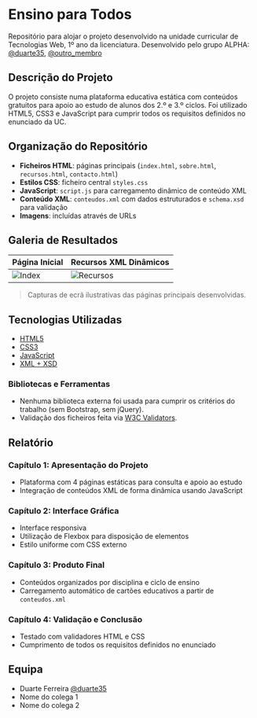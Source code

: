 # Ensino para Todos

Repositório para alojar o projeto desenvolvido na unidade curricular de Tecnologias Web, 1º ano da licenciatura. Desenvolvido pelo grupo ALPHA: [@duarte35](https://github.com/duarte35), [@outro_membro](https://github.com/outro_membro)

## Descrição do Projeto

O projeto consiste numa plataforma educativa estática com conteúdos gratuitos para apoio ao estudo de alunos dos 2.º e 3.º ciclos. Foi utilizado HTML5, CSS3 e JavaScript para cumprir todos os requisitos definidos no enunciado da UC.

## Organização do Repositório

* **Ficheiros HTML**: páginas principais (`index.html`, `sobre.html`, `recursos.html`, `contacto.html`)
* **Estilos CSS**: ficheiro central `styles.css`
* **JavaScript**: `script.js` para carregamento dinâmico de conteúdo XML
* **Conteúdo XML**: `conteudos.xml` com dados estruturados e `schema.xsd` para validação
* **Imagens**: incluídas através de URLs

## Galeria de Resultados

| Página Inicial                          | Recursos XML Dinâmicos               |
|----------------------------------------|--------------------------------------|
| ![Index](screenshots/index.png)        | ![Recursos](screenshots/recursos.png) |

> Capturas de ecrã ilustrativas das páginas principais desenvolvidas.

## Tecnologias Utilizadas

* [HTML5](https://developer.mozilla.org/pt-PT/docs/Web/HTML)
* [CSS3](https://developer.mozilla.org/pt-PT/docs/Web/CSS)
* [JavaScript](https://developer.mozilla.org/pt-PT/docs/Web/JavaScript)
* [XML + XSD](https://www.w3schools.com/xml/schema_intro.asp)

### Bibliotecas e Ferramentas

* Nenhuma biblioteca externa foi usada para cumprir os critérios do trabalho (sem Bootstrap, sem jQuery).
* Validação dos ficheiros feita via [W3C Validators](https://validator.w3.org/).

## Relatório

### Capítulo 1: Apresentação do Projeto
- Plataforma com 4 páginas estáticas para consulta e apoio ao estudo
- Integração de conteúdos XML de forma dinâmica usando JavaScript

### Capítulo 2: Interface Gráfica
- Interface responsiva
- Utilização de Flexbox para disposição de elementos
- Estilo uniforme com CSS externo

### Capítulo 3: Produto Final
- Conteúdos organizados por disciplina e ciclo de ensino
- Carregamento automático de cartões educativos a partir de `conteudos.xml`

### Capítulo 4: Validação e Conclusão
- Testado com validadores HTML e CSS
- Cumprimento de todos os requisitos definidos no enunciado

## Equipa

* Duarte Ferreira [@duarte35](https://github.com/duarte35)
* Nome do colega 1
* Nome do colega 2
